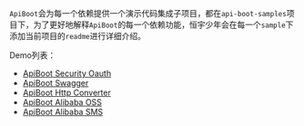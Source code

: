 `ApiBoot`会为每一个依赖提供一个演示代码集成子项目，都在`api-boot-samples`项目下，为了更好地解释`ApiBoot`的每一个依赖功能，恒宇少年会在每一个`sample`下添加当前项目的`readme`进行详细介绍。

Demo列表：

- [ApiBoot Security Oauth](https://github.com/hengboy/api-boot/tree/1.x/api-boot-samples/api-boot-sample-security-oauth-jwt)
- [ApiBoot Swagger](https://github.com/hengboy/api-boot/tree/1.x/api-boot-samples/api-boot-sample-swagger)
- [ApiBoot Http Converter](https://github.com/hengboy/api-boot/tree/1.x/api-boot-samples/api-boot-sample-http-converter)
- [ApiBoot Alibaba OSS](https://github.com/hengboy/api-boot/tree/1.x/api-boot-samples/api-boot-sample-alibaba-oss)
- [ApiBoot Alibaba SMS](https://github.com/hengboy/api-boot/tree/1.x/api-boot-samples/api-boot-sample-alibaba-sms)

